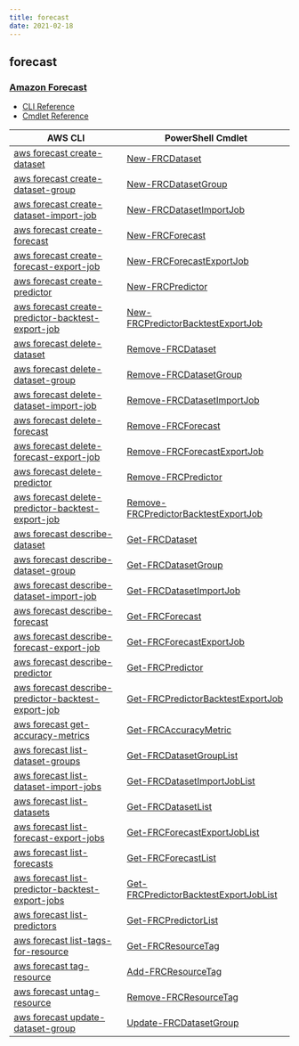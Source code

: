 ```yaml
---
title: forecast
date: 2021-02-18
---
```


## forecast

### [Amazon Forecast](https://aws.amazon.com/forecast/)

* [CLI Reference](https://docs.aws.amazon.com/cli/latest/reference/forecast/index.html)
* [Cmdlet Reference](https://docs.aws.amazon.com/powershell/latest/reference/items/ForecastService_cmdlets.html)

|AWS CLI|PowerShell Cmdlet|
|----|----|
|[aws forecast create-dataset](https://docs.aws.amazon.com/cli/latest/reference/forecast/create-dataset.html)|[New-FRCDataset](https://docs.aws.amazon.com/powershell/latest/reference/items/New-FRCDataset.html)|
|[aws forecast create-dataset-group](https://docs.aws.amazon.com/cli/latest/reference/forecast/create-dataset-group.html)|[New-FRCDatasetGroup](https://docs.aws.amazon.com/powershell/latest/reference/items/New-FRCDatasetGroup.html)|
|[aws forecast create-dataset-import-job](https://docs.aws.amazon.com/cli/latest/reference/forecast/create-dataset-import-job.html)|[New-FRCDatasetImportJob](https://docs.aws.amazon.com/powershell/latest/reference/items/New-FRCDatasetImportJob.html)|
|[aws forecast create-forecast](https://docs.aws.amazon.com/cli/latest/reference/forecast/create-forecast.html)|[New-FRCForecast](https://docs.aws.amazon.com/powershell/latest/reference/items/New-FRCForecast.html)|
|[aws forecast create-forecast-export-job](https://docs.aws.amazon.com/cli/latest/reference/forecast/create-forecast-export-job.html)|[New-FRCForecastExportJob](https://docs.aws.amazon.com/powershell/latest/reference/items/New-FRCForecastExportJob.html)|
|[aws forecast create-predictor](https://docs.aws.amazon.com/cli/latest/reference/forecast/create-predictor.html)|[New-FRCPredictor](https://docs.aws.amazon.com/powershell/latest/reference/items/New-FRCPredictor.html)|
|[aws forecast create-predictor-backtest-export-job](https://docs.aws.amazon.com/cli/latest/reference/forecast/create-predictor-backtest-export-job.html)|[New-FRCPredictorBacktestExportJob](https://docs.aws.amazon.com/powershell/latest/reference/items/New-FRCPredictorBacktestExportJob.html)|
|[aws forecast delete-dataset](https://docs.aws.amazon.com/cli/latest/reference/forecast/delete-dataset.html)|[Remove-FRCDataset](https://docs.aws.amazon.com/powershell/latest/reference/items/Remove-FRCDataset.html)|
|[aws forecast delete-dataset-group](https://docs.aws.amazon.com/cli/latest/reference/forecast/delete-dataset-group.html)|[Remove-FRCDatasetGroup](https://docs.aws.amazon.com/powershell/latest/reference/items/Remove-FRCDatasetGroup.html)|
|[aws forecast delete-dataset-import-job](https://docs.aws.amazon.com/cli/latest/reference/forecast/delete-dataset-import-job.html)|[Remove-FRCDatasetImportJob](https://docs.aws.amazon.com/powershell/latest/reference/items/Remove-FRCDatasetImportJob.html)|
|[aws forecast delete-forecast](https://docs.aws.amazon.com/cli/latest/reference/forecast/delete-forecast.html)|[Remove-FRCForecast](https://docs.aws.amazon.com/powershell/latest/reference/items/Remove-FRCForecast.html)|
|[aws forecast delete-forecast-export-job](https://docs.aws.amazon.com/cli/latest/reference/forecast/delete-forecast-export-job.html)|[Remove-FRCForecastExportJob](https://docs.aws.amazon.com/powershell/latest/reference/items/Remove-FRCForecastExportJob.html)|
|[aws forecast delete-predictor](https://docs.aws.amazon.com/cli/latest/reference/forecast/delete-predictor.html)|[Remove-FRCPredictor](https://docs.aws.amazon.com/powershell/latest/reference/items/Remove-FRCPredictor.html)|
|[aws forecast delete-predictor-backtest-export-job](https://docs.aws.amazon.com/cli/latest/reference/forecast/delete-predictor-backtest-export-job.html)|[Remove-FRCPredictorBacktestExportJob](https://docs.aws.amazon.com/powershell/latest/reference/items/Remove-FRCPredictorBacktestExportJob.html)|
|[aws forecast describe-dataset](https://docs.aws.amazon.com/cli/latest/reference/forecast/describe-dataset.html)|[Get-FRCDataset](https://docs.aws.amazon.com/powershell/latest/reference/items/Get-FRCDataset.html)|
|[aws forecast describe-dataset-group](https://docs.aws.amazon.com/cli/latest/reference/forecast/describe-dataset-group.html)|[Get-FRCDatasetGroup](https://docs.aws.amazon.com/powershell/latest/reference/items/Get-FRCDatasetGroup.html)|
|[aws forecast describe-dataset-import-job](https://docs.aws.amazon.com/cli/latest/reference/forecast/describe-dataset-import-job.html)|[Get-FRCDatasetImportJob](https://docs.aws.amazon.com/powershell/latest/reference/items/Get-FRCDatasetImportJob.html)|
|[aws forecast describe-forecast](https://docs.aws.amazon.com/cli/latest/reference/forecast/describe-forecast.html)|[Get-FRCForecast](https://docs.aws.amazon.com/powershell/latest/reference/items/Get-FRCForecast.html)|
|[aws forecast describe-forecast-export-job](https://docs.aws.amazon.com/cli/latest/reference/forecast/describe-forecast-export-job.html)|[Get-FRCForecastExportJob](https://docs.aws.amazon.com/powershell/latest/reference/items/Get-FRCForecastExportJob.html)|
|[aws forecast describe-predictor](https://docs.aws.amazon.com/cli/latest/reference/forecast/describe-predictor.html)|[Get-FRCPredictor](https://docs.aws.amazon.com/powershell/latest/reference/items/Get-FRCPredictor.html)|
|[aws forecast describe-predictor-backtest-export-job](https://docs.aws.amazon.com/cli/latest/reference/forecast/describe-predictor-backtest-export-job.html)|[Get-FRCPredictorBacktestExportJob](https://docs.aws.amazon.com/powershell/latest/reference/items/Get-FRCPredictorBacktestExportJob.html)|
|[aws forecast get-accuracy-metrics](https://docs.aws.amazon.com/cli/latest/reference/forecast/get-accuracy-metrics.html)|[Get-FRCAccuracyMetric](https://docs.aws.amazon.com/powershell/latest/reference/items/Get-FRCAccuracyMetric.html)|
|[aws forecast list-dataset-groups](https://docs.aws.amazon.com/cli/latest/reference/forecast/list-dataset-groups.html)|[Get-FRCDatasetGroupList](https://docs.aws.amazon.com/powershell/latest/reference/items/Get-FRCDatasetGroupList.html)|
|[aws forecast list-dataset-import-jobs](https://docs.aws.amazon.com/cli/latest/reference/forecast/list-dataset-import-jobs.html)|[Get-FRCDatasetImportJobList](https://docs.aws.amazon.com/powershell/latest/reference/items/Get-FRCDatasetImportJobList.html)|
|[aws forecast list-datasets](https://docs.aws.amazon.com/cli/latest/reference/forecast/list-datasets.html)|[Get-FRCDatasetList](https://docs.aws.amazon.com/powershell/latest/reference/items/Get-FRCDatasetList.html)|
|[aws forecast list-forecast-export-jobs](https://docs.aws.amazon.com/cli/latest/reference/forecast/list-forecast-export-jobs.html)|[Get-FRCForecastExportJobList](https://docs.aws.amazon.com/powershell/latest/reference/items/Get-FRCForecastExportJobList.html)|
|[aws forecast list-forecasts](https://docs.aws.amazon.com/cli/latest/reference/forecast/list-forecasts.html)|[Get-FRCForecastList](https://docs.aws.amazon.com/powershell/latest/reference/items/Get-FRCForecastList.html)|
|[aws forecast list-predictor-backtest-export-jobs](https://docs.aws.amazon.com/cli/latest/reference/forecast/list-predictor-backtest-export-jobs.html)|[Get-FRCPredictorBacktestExportJobList](https://docs.aws.amazon.com/powershell/latest/reference/items/Get-FRCPredictorBacktestExportJobList.html)|
|[aws forecast list-predictors](https://docs.aws.amazon.com/cli/latest/reference/forecast/list-predictors.html)|[Get-FRCPredictorList](https://docs.aws.amazon.com/powershell/latest/reference/items/Get-FRCPredictorList.html)|
|[aws forecast list-tags-for-resource](https://docs.aws.amazon.com/cli/latest/reference/forecast/list-tags-for-resource.html)|[Get-FRCResourceTag](https://docs.aws.amazon.com/powershell/latest/reference/items/Get-FRCResourceTag.html)|
|[aws forecast tag-resource](https://docs.aws.amazon.com/cli/latest/reference/forecast/tag-resource.html)|[Add-FRCResourceTag](https://docs.aws.amazon.com/powershell/latest/reference/items/Add-FRCResourceTag.html)|
|[aws forecast untag-resource](https://docs.aws.amazon.com/cli/latest/reference/forecast/untag-resource.html)|[Remove-FRCResourceTag](https://docs.aws.amazon.com/powershell/latest/reference/items/Remove-FRCResourceTag.html)|
|[aws forecast update-dataset-group](https://docs.aws.amazon.com/cli/latest/reference/forecast/update-dataset-group.html)|[Update-FRCDatasetGroup](https://docs.aws.amazon.com/powershell/latest/reference/items/Update-FRCDatasetGroup.html)|


